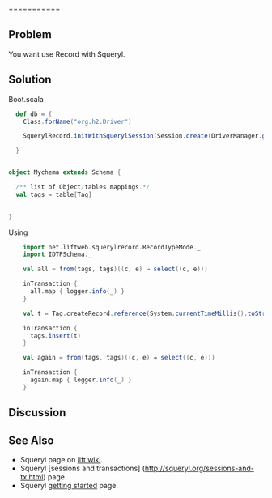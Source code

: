 
===========

Problem
-------

You want use Record with Squeryl.


Solution
--------

Boot.scala

```scala
  def db = {
    Class.forName("org.h2.Driver")

    SquerylRecord.initWithSquerylSession(Session.create(DriverManager.getConnection("jdbc:h2:mem:dbname;DB_CLOSE_DELAY=-1", "sa", ""), new H2Adapter))

  }
```

``` scala

object Mychema extends Schema {

  /** list of Object/tables mappings.*/	
  val tags = table[Tag]

    
}

```

Using 
``` scala
    import net.liftweb.squerylrecord.RecordTypeMode._
    import IDTPSchema._

    val all = from(tags, tags)((c, e) ⇒ select((c, e)))

    inTransaction {
      all.map { logger.info(_) }
    }

    val t = Tag.createRecord.reference(System.currentTimeMillis().toString()).physicalUID(System.currentTimeMillis().toString()).contentMimeType("text").content("".getBytes())

    inTransaction {
      tags.insert(t)
    }

    val again = from(tags, tags)((c, e) ⇒ select((c, e)))

    inTransaction {
      again.map { logger.info(_) }
    }
```


Discussion
----------



See Also
--------
* Squeryl page on [lift wiki](http://www.assembla.com/wiki/show/liftweb/Squeryl).
* Squeryl [sessions and transactions] (http://squeryl.org/sessions-and-tx.html) page.
* Squeryl [getting started](http://squeryl.org/getting-started.html) page.




